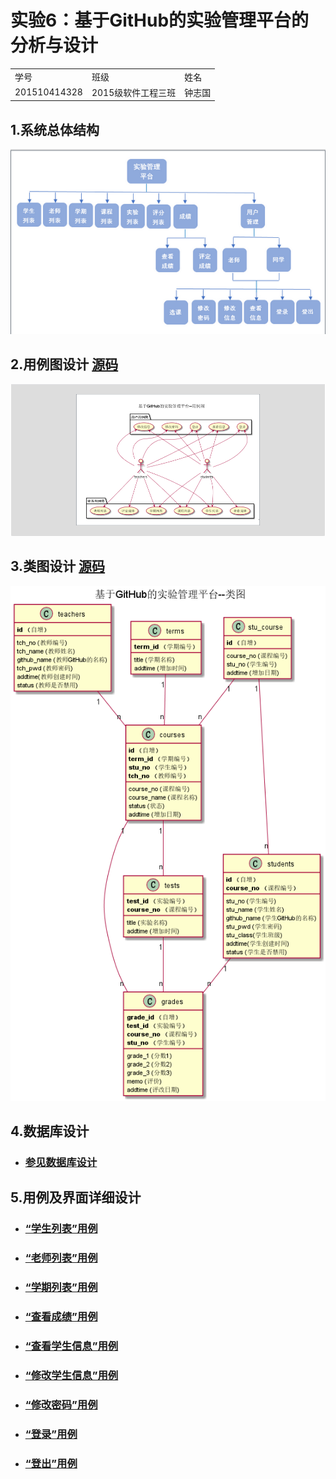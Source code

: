 # 实验6：基于GitHub的实验管理平台的分析与设计
 <table>
<tr>
<td>学号</td>
<td>班级</td>
<td>姓名</td>
</tr>
<tr>
<td>201510414328</td>
<td>2015级软件工程三班</td>
<td>钟志国</td>
</tr>
</table>

## 1.系统总体结构
![](图片/structure.png)

 
## 2.用例图设计 [源码](src/usercase.puml)
![](图片/yongLi.png)

## 3.类图设计 [源码](src/class.puml)
![](图片/class.png)

## 4.数据库设计
- ### [参见数据库设计](数据库设计/DateBaseDesigin.md)

## 5.用例及界面详细设计
- ### [“学生列表”用例](用户/studentList.md)
- ### [“老师列表”用例](用户/teacherList.md)
- ### [“学期列表”用例](用户/termList.md)
- ### [“查看成绩”用例](用户/grade.md)
- ### [“查看学生信息”用例](用户/studentView.md)
- ### [“修改学生信息”用例](用户/changeUserMessage.md)
- ### [“修改密码”用例](用户/changePassword.md)
- ### [“登录”用例](用户/login.md)
- ### [“登出”用例](用户/logOut.md)
